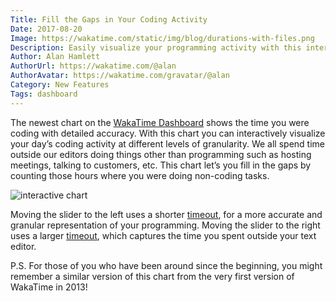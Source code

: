 ```yaml
---
Title: Fill the Gaps in Your Coding Activity
Date: 2017-08-20
Image: https://wakatime.com/static/img/blog/durations-with-files.png
Description: Easily visualize your programming activity with this interactive chart.
Author: Alan Hamlett
AuthorUrl: https://wakatime.com/@alan
AuthorAvatar: https://wakatime.com/gravatar/@alan
Category: New Features
Tags: dashboard
---
```


The newest chart on the [WakaTime Dashboard][dashboard] shows the time you were coding with detailed accuracy.
With this chart you can interactively visualize your day’s coding activity at different levels of granularity.
We all spend time outside our editors doing things other than programming such as hosting meetings, talking to customers, etc.
This chart let’s you fill in the gaps by counting those hours where you were doing non-coding tasks.

<img src="https://wakatime.com/static/img/blog/durations-demo.gif" class="img-thumbnail" alt="interactive chart" />

Moving the slider to the left uses a shorter [timeout][timeout], for a more accurate and granular representation of your programming.
Moving the slider to the right uses a larger [timeout][timeout], which captures the time you spent outside your text editor.

P.S. For those of you who have been around since the beginning, you might remember a similar version of this chart from the very first version of WakaTime in 2013!


[dashboard]: https://wakatime.com/dashboard
[timeout]: https://wakatime.com/faq#afk
